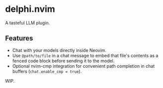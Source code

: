 # delphi.nvim

A tasteful LLM plugin.

## Features

- Chat with your models directly inside Neovim.
- Use `@path/to/file` in a chat message to embed that file's contents as a fenced
  code block before sending it to the model.
- Optional nvim-cmp integration for convenient path completion in chat buffers
  (`chat.enable_cmp = true`).

WIP.
